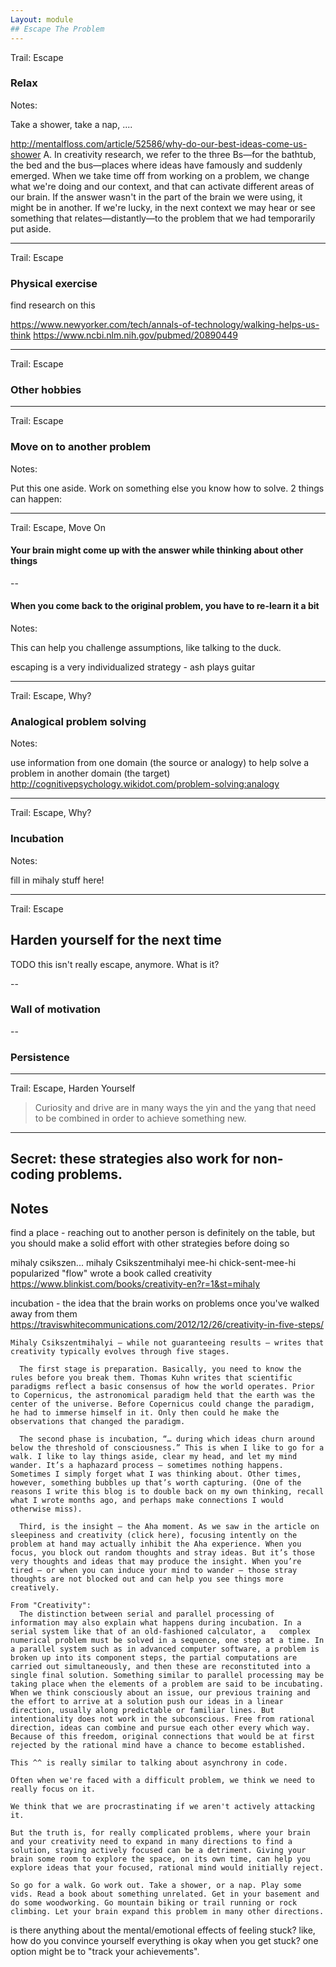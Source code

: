 ```yaml
---
Layout: module
## Escape The Problem
---
```


Trail: Escape

### Relax

Notes:

Take a shower, take a nap, ....

http://mentalfloss.com/article/52586/why-do-our-best-ideas-come-us-shower
A. In creativity research, we refer to the three Bs—for the bathtub, the bed and the bus—places where ideas have famously and suddenly emerged. When we take time off from working on a problem, we change what we're doing and our context, and that can activate different areas of our brain. If the answer wasn't in the part of the brain we were using, it might be in another. If we're lucky, in the next context we may hear or see something that relates—distantly—to the problem that we had temporarily put aside.

---

Trail: Escape

### Physical exercise

find research on this

https://www.newyorker.com/tech/annals-of-technology/walking-helps-us-think
https://www.ncbi.nlm.nih.gov/pubmed/20890449

---

Trail: Escape

### Other hobbies

---

Trail: Escape

### Move on to another problem

Notes:

Put this one aside. Work on something else you know how to solve. 2 things can happen:

---

Trail: Escape, Move On

#### Your brain might come up with the answer while thinking about other things

--

#### When you come back to the original problem, you have to re-learn it a bit

Notes:

This can help you challenge assumptions, like talking to the duck.

escaping is a very individualized strategy - ash plays guitar

---

Trail: Escape, Why?

### Analogical problem solving

Notes:

use information from one domain (the source or analogy) to help solve a problem in another domain (the target)
http://cognitivepsychology.wikidot.com/problem-solving:analogy

---

Trail: Escape, Why?

### Incubation

Notes:

fill in mihaly stuff here!

---

Trail: Escape

## Harden yourself for the next time

TODO this isn't really escape, anymore. What is it?

--

### Wall of motivation

--

### Persistence

---

Trail: Escape, Harden Yourself

> Curiosity and drive are in many ways the yin and the yang that need to be combined in order to achieve something new.

---

## Secret: these strategies also work for non-coding problems.

## Notes

find a place - reaching out to another person is definitely on the table, but you should make a solid effort with other strategies before doing so

mihaly csikszen...
mihaly Csikszentmihalyi
mee-hi chick-sent-mee-hi
popularized "flow"
wrote a book called creativity
https://www.blinkist.com/books/creativity-en?r=1&st=mihaly

incubation - the idea that the brain works on problems once you've walked away from them
https://traviswhitecommunications.com/2012/12/26/creativity-in-five-steps/

    Mihaly Csikszentmihalyi — while not guaranteeing results — writes that creativity typically evolves through five stages.

      The first stage is preparation. Basically, you need to know the rules before you break them. Thomas Kuhn writes that scientific paradigms reflect a basic consensus of how the world operates. Prior to Copernicus, the astronomical paradigm held that the earth was the center of the universe. Before Copernicus could change the paradigm, he had to immerse himself in it. Only then could he make the observations that changed the paradigm.

      The second phase is incubation, “… during which ideas churn around below the threshold of consciousness.” This is when I like to go for a walk. I like to lay things aside, clear my head, and let my mind wander. It’s a haphazard process — sometimes nothing happens. Sometimes I simply forget what I was thinking about. Other times, however, something bubbles up that’s worth capturing. (One of the reasons I write this blog is to double back on my own thinking, recall what I wrote months ago, and perhaps make connections I would otherwise miss).

      Third, is the insight — the Aha moment. As we saw in the article on sleepiness and creativity (click here), focusing intently on the problem at hand may actually inhibit the Aha experience. When you focus, you block out random thoughts and stray ideas. But it’s those very thoughts and ideas that may produce the insight. When you’re tired — or when you can induce your mind to wander — those stray thoughts are not blocked out and can help you see things more creatively.

    From "Creativity":
      The distinction between serial and parallel processing of information may also explain what happens during incubation. In a serial system like that of an old-fashioned calculator, a   complex numerical problem must be solved in a sequence, one step at a time. In a parallel system such as in advanced computer software, a problem is broken up into its component steps, the partial computations are carried out simultaneously, and then these are reconstituted into a single final solution. Something similar to parallel processing may be taking place when the elements of a problem are said to be incubating. When we think consciously about an issue, our previous training and the effort to arrive at a solution push our ideas in a linear direction, usually along predictable or familiar lines. But intentionality does not work in the subconscious. Free from rational direction, ideas can combine and pursue each other every which way. Because of this freedom, original connections that would be at first rejected by the rational mind have a chance to become established.

    This ^^ is really similar to talking about asynchrony in code.

    Often when we're faced with a difficult problem, we think we need to really focus on it.

    We think that we are procrastinating if we aren't actively attacking it.

    But the truth is, for really complicated problems, where your brain and your creativity need to expand in many directions to find a solution, staying actively focused can be a detriment. Giving your brain some room to explore the space, on its own time, can help you explore ideas that your focused, rational mind would initially reject.

    So go for a walk. Go work out. Take a shower, or a nap. Play some vids. Read a book about something unrelated. Get in your basement and do some woodworking. Go mountain biking or trail running or rock climbing. Let your brain expand this problem in many other directions.

is there anything about the mental/emotional effects of feeling stuck?
like, how do you convince yourself everything is okay when you get stuck? one option might be to "track your achievements".
